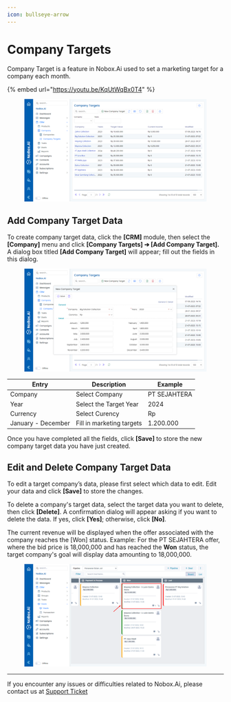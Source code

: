 ```yaml
---
icon: bullseye-arrow
---
```


# Company Targets

Company Target is a feature in Nobox.Ai used to set a marketing target for a company each month.

{% embed url="https://youtu.be/KqUtWqBx0T4" %}

<figure><img src="../../.gitbook/assets/Company Target.png" alt=""><figcaption></figcaption></figure>

## Add Company Target Data

To create company target data, click the **\[CRM]** module, then select the **\[Company]** menu and click **\[Company Targets] ➔ \[Add Company Target].** A dialog box titled **\[Add Company Target]** will appear; fill out the fields in this dialog.

<figure><img src="../../.gitbook/assets/New Company Target.png" alt=""><figcaption></figcaption></figure>

| Entry              | Description               | Example      |
| ------------------ | ------------------------- | ------------ |
| Company            | Select Company            | PT SEJAHTERA |
| Year               | Select the Target Year    | 2024         |
| Currency           | Select Curency            | Rp           |
| January - December | Fill in marketing targets | 1.200.000    |

Once you have completed all the fields, click **\[Save]** to store the new company target data you have just created.

## **Edit and Delete Company Target Data**&#x20;

To edit a target company’s data, please first select which data to edit. Edit your data and click **\[Save]** to store the changes.

To delete a company's target data, select the target data you want to delete, then click **\[Delete]**. A confirmation dialog will appear asking if you want to delete the data. If yes, click **\[Yes]**; otherwise, click **\[No]**.

The current revenue will be displayed when the offer associated with the company reaches the \[Won] status. Example: For the PT SEJAHTERA offer, where the bid price is 18,000,000 and has reached the **Won** status, the target company's goal will display data amounting to 18,000,000.

<figure><img src="../../.gitbook/assets/Current Income.png" alt=""><figcaption></figcaption></figure>

***

If you encounter any issues or difficulties related to Nobox.Ai, please contact us at [Support Ticket](https://crm.nobox.ai/clients/tickets)
